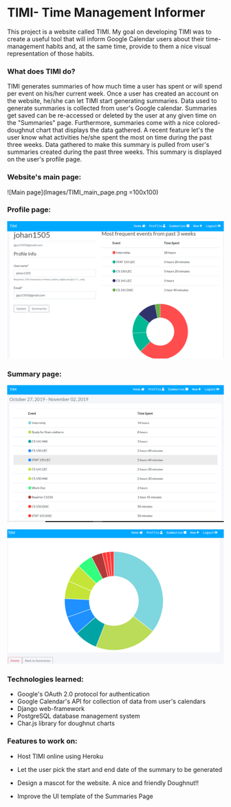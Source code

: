 # TIMI- Time Management Informer

This project is a website called TIMI. My goal on developing TIMI was to create a useful tool that will inform Google Calendar users about their time-management habits and, at the same time, provide to them a nice visual representation of those habits.


### What does TIMI do?

TIMI generates summaries of how much time a user has spent or will spend per event on his/her current week. Once a user has created an account on the website, he/she can let TIMI start generating summaries. Data used to generate summaries is collected from user's Google calendar. Summaries get saved can be re-accessed or deleted by the user at any given time on the "Summaries" page. Furthermore, summaries come with a nice colored-doughnut chart that displays the data gathered. A recent feature let's the user know what activities he/she spent the most on time during the past three weeks. Data gathered to make this summary is pulled from user's summaries created during the past three weeks. This summary is displayed on the user's profile page. 

### Website's main page:

 ![Main page](Images/TIMI_main_page.png =100x100)

### Profile page:

![Profile page](Images/TIMI_profile_page.png)

### Summary page:

![Summary page1](Images/TIMI_summary_page_1.png)

![Summary page2](Images/TIMI_summary_page_2.png)

### Technologies learned:

 - Google's OAuth 2.0 protocol for authentication  
 - Google Calendar's API for collection of data from user's calendars
 - Django web-framework 
 - PostgreSQL database management system
 - Char.js library for doughnut charts


### Features to work on:

- Host TIMI online using Heroku

- Let the user pick the start and end date of the summary to be generated

- Design a mascot for the website. A nice and friendly Doughnut!!

- Improve the UI template of the Summaries Page

